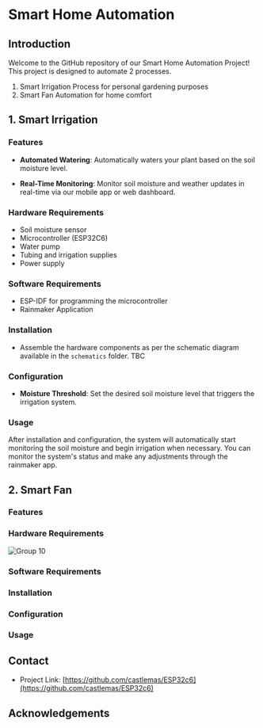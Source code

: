 # Smart Home Automation

## Introduction
Welcome to the GitHub repository of our Smart Home Automation Project! This project is designed to automate 2 processes. 
1. Smart Irrigation Process for personal gardening purposes
2. Smart Fan Automation for home comfort

## 1. Smart Irrigation
### Features
- **Automated Watering**: Automatically waters your plant based on the soil moisture level.
<!-- - **Easy Configuration**: A user-friendly interface to set up and manage watering schedules. -->
- **Real-Time Monitoring**: Monitor soil moisture and weather updates in real-time via our mobile app or web dashboard.
<!-- - **Energy Efficient**: Designed to save water and reduce energy consumption by using advanced algorithms to determine the precise amount of water needed. -->

### Hardware Requirements
- Soil moisture sensor
- Microcontroller (ESP32C6)
- Water pump
- Tubing and irrigation supplies
- Power supply

### Software Requirements
- ESP-IDF for programming the microcontroller
- Rainmaker Application

### Installation
- Assemble the hardware components as per the schematic diagram available in the `schematics` folder.
TBC


### Configuration
- **Moisture Threshold**: Set the desired soil moisture level that triggers the irrigation system.
<!-- - **Watering Schedule**: Customize the watering intervals and duration according to your specific needs. -->

### Usage
After installation and configuration, the system will automatically start monitoring the soil moisture and begin irrigation when necessary. You can monitor the system's status and make any adjustments through the rainmaker app.

## 2. Smart Fan
### Features



### Hardware Requirements
![Group 10](https://hackmd.io/_uploads/r1Otaa3eA.png)


### Software Requirements



### Installation



### Configuration



### Usage



## Contact
- Project Link: [https://github.com/castlemas/ESP32c6](https://github.com/castlemas/ESP32c6)

## Acknowledgements


